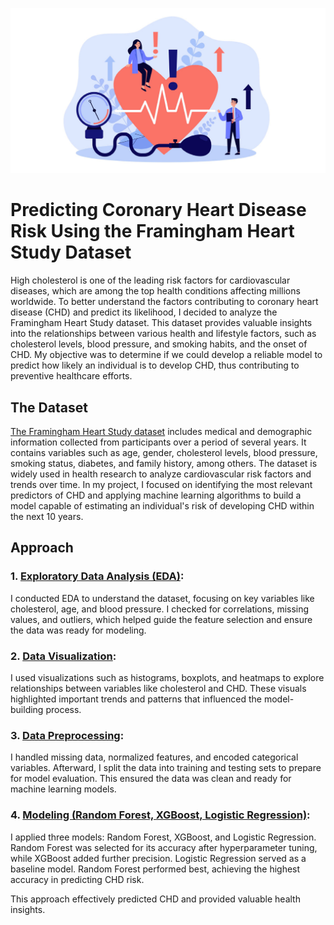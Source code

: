 ![alt text](/ReadME_Files/MainImage_A1-9.jpg)

# Predicting Coronary Heart Disease Risk Using the Framingham Heart Study Dataset

High cholesterol is one of the leading risk factors for cardiovascular diseases, which are among the top health conditions affecting millions worldwide. To better understand the factors contributing to coronary heart disease (CHD) and predict its likelihood, I decided to analyze the Framingham Heart Study dataset. This dataset provides valuable insights into the relationships between various health and lifestyle factors, such as cholesterol levels, blood pressure, and smoking habits, and the onset of CHD. My objective was to determine if we could develop a reliable model to predict how likely an individual is to develop CHD, thus contributing to preventive healthcare efforts.

## The Dataset
[The Framingham Heart Study dataset](https://www.framinghamheartstudy.org/fhs-for-researchers/data-available-overview/) includes medical and demographic information collected from participants over a period of several years. It contains variables such as age, gender, cholesterol levels, blood pressure, smoking status, diabetes, and family history, among others. The dataset is widely used in health research to analyze cardiovascular risk factors and trends over time. In my project, I focused on identifying the most relevant predictors of CHD and applying machine learning algorithms to build a model capable of estimating an individual's risk of developing CHD within the next 10 years.

## Approach
### 1. [Exploratory Data Analysis (EDA)](https://github.com/VaishaliSharma19/springboard/blob/4f0ea29c6009443dadefc4d9b2397fdc20f91bb0/Heart%20Disease%20Pred/HeartDiseasePredictionData.ipynb):
I conducted EDA to understand the dataset, focusing on key variables like cholesterol, age, and blood pressure. I checked for correlations, missing values, and outliers, which helped guide the feature selection and ensure the data was ready for modeling.

### 2. [Data Visualization](https://github.com/VaishaliSharma19/springboard/blob/4f0ea29c6009443dadefc4d9b2397fdc20f91bb0/Heart%20Disease%20Pred/Framingham_Dataset_EDA.ipynb):
I used visualizations such as histograms, boxplots, and heatmaps to explore relationships between variables like cholesterol and CHD. These visuals highlighted important trends and patterns that influenced the model-building process.

### 3. [Data Preprocessing](https://github.com/VaishaliSharma19/springboard/blob/4f0ea29c6009443dadefc4d9b2397fdc20f91bb0/Heart%20Disease%20Pred/Pre-processing%20and%20Training%20Data%20Development_framingham_heart_disease.ipynb):
I handled missing data, normalized features, and encoded categorical variables. Afterward, I split the data into training and testing sets to prepare for model evaluation. This ensured the data was clean and ready for machine learning models.

### 4. [Modeling (Random Forest, XGBoost, Logistic Regression)](https://github.com/VaishaliSharma19/springboard/blob/4f0ea29c6009443dadefc4d9b2397fdc20f91bb0/Heart%20Disease%20Pred/Modeling_Frmingham_Dataset.ipynb):
I applied three models: Random Forest, XGBoost, and Logistic Regression. Random Forest was selected for its accuracy after hyperparameter tuning, while XGBoost added further precision. Logistic Regression served as a baseline model. Random Forest performed best, achieving the highest accuracy in predicting CHD risk.

This approach effectively predicted CHD and provided valuable health insights.
